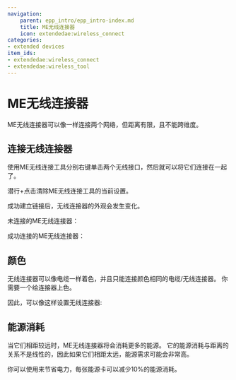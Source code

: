 ```yaml
---
navigation:
    parent: epp_intro/epp_intro-index.md
    title: ME无线连接器
    icon: extendedae:wireless_connect
categories:
- extended devices
item_ids:
- extendedae:wireless_connect
- extendedae:wireless_tool
---
```


# ME无线连接器

<Row gap="20">
<BlockImage id="extendedae:wireless_connect" scale="6"></BlockImage>
<ItemImage id="extendedae:wireless_tool" scale="6"></ItemImage>
</Row>

ME无线连接器可以像<ItemLink id="ae2:quantum_link" />一样连接两个网络，但距离有限，且不能跨维度。

## 连接无线连接器

使用ME无线连接工具分别右键单击两个无线接口，然后就可以将它们连接在一起了。

潜行+点击清除ME无线连接工具的当前设置。

成功建立链接后，无线连接器的外观会发生变化。

未连接的ME无线连接器：

<GameScene zoom="5" background="transparent">
  <ImportStructure src="../structure/wireless_connector_off.snbt"></ImportStructure>
</GameScene>

成功连接的ME无线连接器：

<GameScene zoom="5" background="transparent">
  <ImportStructure src="../structure/wireless_connector_on.snbt"></ImportStructure>
</GameScene>

## 颜色

无线连接器可以像电缆一样着色，并且只能连接颜色相同的电缆/无线连接器。
你需要一个<ItemLink id="ae2:color_applicator" />给连接器上色。

因此，可以像这样设置无线连接器:

<GameScene zoom="3" background="transparent" interactive={true}>
  <ImportStructure src="../structure/wireless_connector_setup.snbt"></ImportStructure>
</GameScene>

## 能源消耗

当它们相距较远时，ME无线连接器将会消耗更多的能源。
它的能源消耗与距离的关系不是线性的，因此如果它们相距太远，能源需求可能会非常高。

你可以使用<ItemLink id="ae2:energy_card" />来节省电力，每张能源卡可以减少10%的能源消耗。